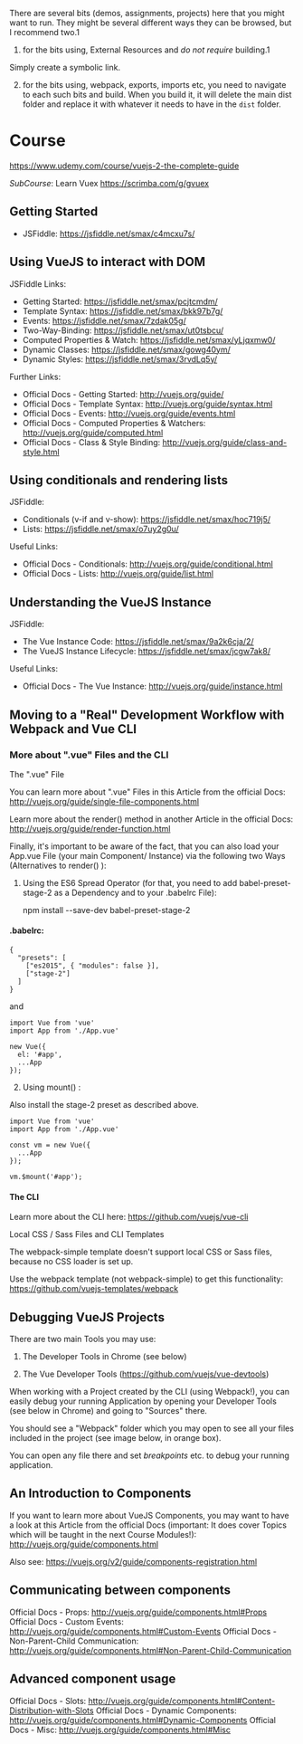 There are several bits (demos, assignments, projects) here that you might want to run. They might be several different ways they can be browsed, but I recommend two.1

1. for the bits using, External Resources and _do not require_ building.1

Simply create a symbolic link.

2. for the bits using, webpack, exports, imports etc, you need to navigate to each such bits and build. When you build it, it will delete the main dist folder and replace it with whatever it needs to have in the `dist` folder.

# Course

https://www.udemy.com/course/vuejs-2-the-complete-guide

*SubCourse*: Learn Vuex
https://scrimba.com/g/gvuex

## Getting Started

* JSFiddle: https://jsfiddle.net/smax/c4mcxu7s/

## Using VueJS to interact with DOM

JSFiddle Links:

* Getting Started: https://jsfiddle.net/smax/pcjtcmdm/
* Template Syntax: https://jsfiddle.net/smax/bkk97b7g/
* Events: https://jsfiddle.net/smax/7zdak05g/
* Two-Way-Binding: https://jsfiddle.net/smax/ut0tsbcu/
* Computed Properties & Watch: https://jsfiddle.net/smax/yLjqxmw0/
* Dynamic Classes: https://jsfiddle.net/smax/gowg40ym/
* Dynamic Styles: https://jsfiddle.net/smax/3rvdLq5y/

Further Links:

* Official Docs - Getting Started: http://vuejs.org/guide/
* Official Docs - Template Syntax: http://vuejs.org/guide/syntax.html
* Official Docs - Events: http://vuejs.org/guide/events.html
* Official Docs - Computed Properties & Watchers: http://vuejs.org/guide/computed.html
* Official Docs - Class & Style Binding: http://vuejs.org/guide/class-and-style.html

## Using conditionals and rendering lists

JSFiddle:

* Conditionals (v-if and v-show): https://jsfiddle.net/smax/hoc719j5/
* Lists: https://jsfiddle.net/smax/o7uy2g0u/

Useful Links:

* Official Docs - Conditionals: http://vuejs.org/guide/conditional.html
* Official Docs - Lists: http://vuejs.org/guide/list.html

## Understanding the VueJS Instance

JSFiddle:

* The Vue Instance Code: https://jsfiddle.net/smax/9a2k6cja/2/
* The VueJS Instance Lifecycle: https://jsfiddle.net/smax/jcgw7ak8/

Useful Links:

* Official Docs - The Vue Instance: http://vuejs.org/guide/instance.html

## Moving to a "Real" Development Workflow with Webpack and Vue CLI

### More about ".vue" Files and the CLI

The ".vue" File

You can learn more about ".vue" Files in this Article from the official Docs: http://vuejs.org/guide/single-file-components.html

Learn more about the render()  method in another Article in the official Docs: http://vuejs.org/guide/render-function.html

Finally, it's important to be aware of the fact, that you can also load your App.vue File (your main Component/ Instance) via the following two Ways (Alternatives to render() ):

1) Using the ES6 Spread Operator (for that, you need to add babel-preset-stage-2 as a Dependency and to your .babelrc File):

    npm install --save-dev babel-preset-stage-2

#### .babelrc:

    {
      "presets": [
        ["es2015", { "modules": false }],
        ["stage-2"]
      ]
    }

and

    import Vue from 'vue'
    import App from './App.vue'

    new Vue({
      el: '#app',
      ...App
    });


2) Using mount() :

Also install the stage-2 preset as described above.

    import Vue from 'vue'
    import App from './App.vue'

    const vm = new Vue({
      ...App
    });

    vm.$mount('#app');


#### The CLI

Learn more about the CLI here: https://github.com/vuejs/vue-cli

Local CSS / Sass Files and CLI Templates

The webpack-simple template doesn't support local CSS or Sass files, because no CSS loader is set up.

Use the webpack template (not webpack-simple) to get this functionality: https://github.com/vuejs-templates/webpack

## Debugging VueJS Projects

There are two main Tools you may use:

1) The Developer Tools in Chrome (see below)

2) The Vue Developer Tools (https://github.com/vuejs/vue-devtools)

When working with a Project created by the CLI (using Webpack!), you can easily debug your running Application by opening your Developer Tools (see below in Chrome) and going to "Sources" there.

You should see a "Webpack" folder which you may open to see all your files included in the project (see image below, in orange box).

You can open any file there and set *breakpoints* etc. to debug your running application.

## An Introduction to Components

If you want to learn more about VueJS Components, you may want to have a look at this Article from the official Docs (important: It does cover Topics which will be taught in the next Course Modules!): http://vuejs.org/guide/components.html

Also see: https://vuejs.org/v2/guide/components-registration.html

## Communicating between components

Official Docs - Props: http://vuejs.org/guide/components.html#Props
Official Docs - Custom Events: http://vuejs.org/guide/components.html#Custom-Events
Official Docs - Non-Parent-Child Communication: http://vuejs.org/guide/components.html#Non-Parent-Child-Communication

## Advanced component usage

Official Docs - Slots: http://vuejs.org/guide/components.html#Content-Distribution-with-Slots
Official Docs - Dynamic Components: http://vuejs.org/guide/components.html#Dynamic-Components
Official Docs - Misc: http://vuejs.org/guide/components.html#Misc
